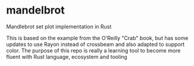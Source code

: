 # mandelbrot
Mandlebrot set plot implementation in Rust

This is based on the example from the O'Reilly "Crab" book, but has some updates to use Rayon instead of crossbeam and also adapted to support color.
The purpose of this repo is really a learning tool to become more fluent with Rust language, ecosystem and tooling
